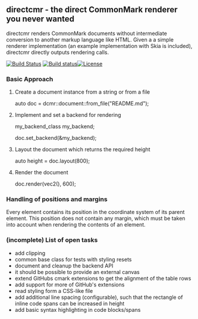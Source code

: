 ## directcmr - the direct CommonMark renderer you never wanted

directcmr renders CommonMark documents without intermediate conversion to another markup language like HTML.
Given a a simple renderer implementation (an example implementation with Skia is
included), directcmr directly outputs rendering calls.

[![Build Status](https://travis-ci.org/nafest/directcmr.svg?branch=master)](https://travis-ci.org/nafest/directcmr)
[![Build status](https://ci.appveyor.com/api/projects/status/60tt0hrnakb7expb?svg=true)](https://ci.appveyor.com/project/nafest/directcmr)[![License](https://img.shields.io/badge/license-MIT-blue.svg)](http://opensource.org/licenses/MIT)

### Basic Approach
1. Create a document instance from a string or from a file


    auto doc = dcmr::document::from_file("README.md");
    
2. Implement and set a backend for rendering


    my_backend_class my_backend;
    
    doc.set_backend(&my_backend);

2. Layout the document which returns the required height


    auto height = doc.layout(800);

3. Render the document


    doc.render(vec2(), 600);


### Handling of positions and margins
Every element contains its position in the coordinate system of its parent element. This
position does not contain any margin, which must be taken into account when rendering
the contents of an element.

### (incomplete) List of open tasks
- add clipping
- common base class for tests with styling resets
- document and cleanup the backend API
- it should be possible to provide an external canvas
- extend GitHubs cmark extensions to get the alignment of the table rows
- add support for more of GitHub's extensions
- read styling form a CSS-like file
- add additional line spacing (configurable), such that the rectangle of inline code spans
  can be increased in height
- add basic syntax highlighting in code blocks/spans
